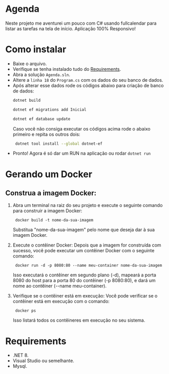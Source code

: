 # Agenda

Neste projeto me aventurei um pouco com C# usando fullcalendar para listar as tarefas na tela de início. Aplicação 100% Responsivo!

# Como instalar

- Baixe o arquivo.
- Verifique se tenha instalado tudo do [Requirements](#requirements).
- Abra a solução `Agenda.sln`.
- Altere a `linha 18` do `Program.cs` com os dados do seu banco de dados.
- Após alterar esse dados rode os códigos abaixo para criação de banco de dados:
  ```bash
  dotnet build
  ```
  ```bash
  dotnet ef migrations add Inicial
  ```
  ```bash
  dotnet ef database update
  ```
  Caso você não consiga executar os códigos acima rode o abaixo primeiro e repita os outros dois:
  ```bash
   dotnet tool install --global dotnet-ef
  ```
- Pronto! Agora é só dar um RUN na aplicação ou rodar `dotnet run`

# Gerando um Docker

## Construa a imagem Docker:

1.  Abra um terminal na raiz do seu projeto e execute o seguinte comando para construir a imagem Docker:

    ```
     docker build -t nome-da-sua-imagem
    ```

    Substitua "nome-da-sua-imagem" pelo nome que deseja dar à sua imagem Docker.

2.  Execute o contêiner Docker:
    Depois que a imagem for construída com sucesso, você pode executar um contêiner Docker com o seguinte comando:

    ```
     docker run -d -p 8080:80 --name meu-container nome-da-sua-imagem
    ```

     Isso executará o contêiner em segundo plano (-d), mapeará a porta 8080 do host para a porta 80 do contêiner (-p 8080:80), e dará um nome ao contêiner (--name meu-container).

3.  Verifique se o contêiner está em execução:
    Você pode verificar se o contêiner está em execução com o comando:
    ```
     docker ps
    ```
     Isso listará todos os contêineres em execução no seu sistema.

# Requirements

- .NET 8.
- Visual Studio ou semelhante.
- Mysql.
